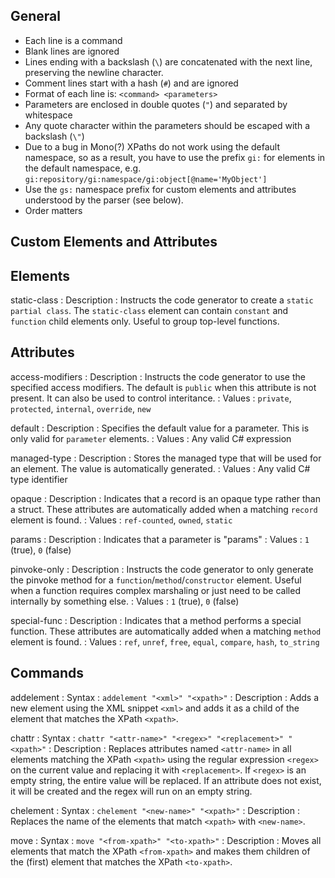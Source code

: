 General
-------

* Each line is a command
* Blank lines are ignored
* Lines ending with a backslash (`\`) are concatenated with the next line,
  preserving the newline character.
* Comment lines start with a hash (`#`) and are ignored
* Format of each line is: `<command> <parameters>`
* Parameters are enclosed in double quotes (`"`) and separated by whitespace
* Any quote character within the parameters should be escaped with a backslash (`\"`)
* Due to a bug in Mono(?) XPaths do not work using the default namespace, so as
  a result, you have to use the prefix `gi:` for elements in the default
  namespace, e.g. `gi:repository/gi:namespace/gi:object[@name='MyObject']`
* Use the `gs:` namespace prefix for custom elements and attributes understood
  by the parser (see below).
* Order matters


Custom Elements and Attributes
------------------------------

## Elements

static-class
: Description
    : Instructs the code generator to create a `static partial class`. The 
      `static-class` element can contain `constant` and `function` child elements
      only. Useful to group top-level functions.

## Attributes

access-modifiers
: Description
    : Instructs the code generator to use the specified access modifiers. The
      default is `public` when this attribute is not present. It can also be
      used to control interitance.
: Values
    : `private`, `protected`, `internal`, `override`, `new`

default
: Description
    : Specifies the default value for a parameter. This is only valid for
      `parameter` elements.
: Values
    : Any valid C# expression

managed-type
: Description
    : Stores the managed type that will be used for an element. The value is
      automatically generated.
: Values
    : Any valid C# type identifier

opaque
: Description
    : Indicates that a record is an opaque type rather than a struct. These
      attributes are automatically added when a matching `record` element is
      found.
: Values
    : `ref-counted`, `owned`, `static`

params
: Description
    : Indicates that a parameter is "params"
: Values
    : `1` (true), `0` (false)

pinvoke-only
: Description
    : Instructs the code generator to only generate the pinvoke method for a
      `function`/`method`/`constructor` element. Useful when a function requires
      complex marshaling or just need to be called internally by something else.
: Values
    : `1` (true), `0` (false)

special-func
: Description
    : Indicates that a method performs a special function. These attributes
      are automatically added when a matching `method` element is found.
: Values
    : `ref`, `unref`, `free`, `equal`, `compare`, `hash`, `to_string`

Commands
--------

addelement
: Syntax
    : `addelement "<xml>" "<xpath>"`
: Description
    : Adds a new element using the XML snippet `<xml>` and adds it as a child
      of the element that matches the XPath `<xpath>`.

chattr
: Syntax
    : `chattr "<attr-name>" "<regex>" "<replacement>" "<xpath>"`
: Description
    : Replaces attributes named `<attr-name>` in all elements matching the XPath
     `<xpath>` using the regular expression `<regex>` on the current value and
      replacing it with `<replacement>`. If `<regex>` is an empty string,
      the entire value will be replaced. If an attribute does not exist, it will
      be created and the regex will run on an empty string.

chelement
: Syntax
    : `chelement "<new-name>" "<xpath>"`
: Description
    : Replaces the name of the elements that match `<xpath>` with `<new-name>`.

move
: Syntax
    : `move "<from-xpath>" "<to-xpath>"`
: Description
    : Moves all elements that match the XPath `<from-xpath>` and makes them
      children of the (first) element that matches the XPath `<to-xpath>`.
